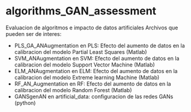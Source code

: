 # algorithms_GAN_assessment
Evaluacion de algoritmos e impacto de datos artificiales
Archivos que pueden ser de interes:
- PLS_GA_ANAugmentation en PLS:   Efecto del aumento de datos en la calibracion del modelo Partial Least Squares (Matlab)
- SVM_ANAugmentation en SVM:   Efecto del aumento de datos en la calibracion del modelo Support Vector Machine (Matlab)
- ELM_ANAugmentation en ELM:   Efecto del aumento de datos en la calibracion del modelo Extreme learning Machine (Matlab)
- RF_AN_Augmentation en RF:  Efecto del aumento de datos en la calibracion del modelo Random Forest (Matlab)
- GANSgenAN en artificial_data: configuracion de las redes GANs  (python) 
